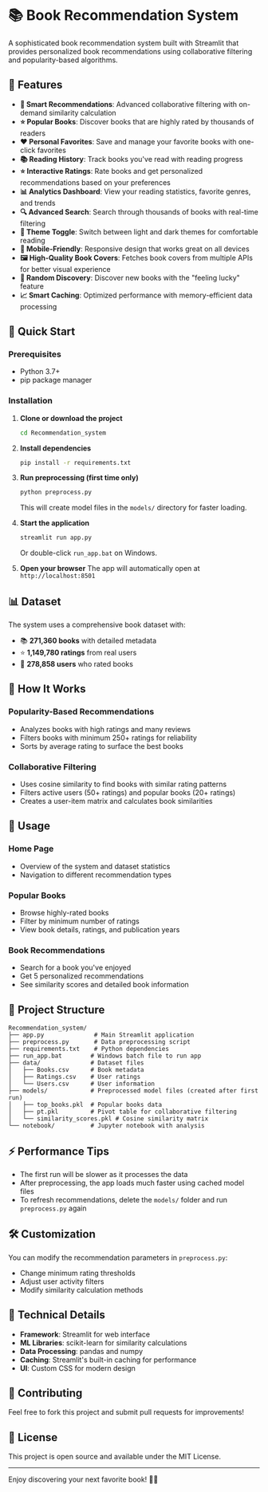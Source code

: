 # 📚 Book Recommendation System

A sophisticated book recommendation system built with Streamlit that provides personalized book recommendations using collaborative filtering and popularity-based algorithms.

## 🌟 Features

- **🎯 Smart Recommendations**: Advanced collaborative filtering with on-demand similarity calculation
- **⭐ Popular Books**: Discover books that are highly rated by thousands of readers
- **❤️ Personal Favorites**: Save and manage your favorite books with one-click favorites
- **📚 Reading History**: Track books you've read with reading progress
- **⭐ Interactive Ratings**: Rate books and get personalized recommendations based on your preferences
- **📊 Analytics Dashboard**: View your reading statistics, favorite genres, and trends
- **🔍 Advanced Search**: Search through thousands of books with real-time filtering
- **🌙 Theme Toggle**: Switch between light and dark themes for comfortable reading
- **📱 Mobile-Friendly**: Responsive design that works great on all devices
- **🖼️ High-Quality Book Covers**: Fetches book covers from multiple APIs for better visual experience
- **🎲 Random Discovery**: Discover new books with the "feeling lucky" feature
- **📈 Smart Caching**: Optimized performance with memory-efficient data processing

## 🚀 Quick Start

### Prerequisites
- Python 3.7+
- pip package manager

### Installation

1. **Clone or download the project**
   ```bash
   cd Recommendation_system
   ```

2. **Install dependencies**
   ```bash
   pip install -r requirements.txt
   ```

3. **Run preprocessing (first time only)**
   ```bash
   python preprocess.py
   ```
   This will create model files in the `models/` directory for faster loading.

4. **Start the application**
   ```bash
   streamlit run app.py
   ```
   Or double-click `run_app.bat` on Windows.

5. **Open your browser**
   The app will automatically open at `http://localhost:8501`

## 📊 Dataset

The system uses a comprehensive book dataset with:
- 📚 **271,360 books** with detailed metadata
- ⭐ **1,149,780 ratings** from real users  
- 👥 **278,858 users** who rated books

## 🔧 How It Works

### Popularity-Based Recommendations
- Analyzes books with high ratings and many reviews
- Filters books with minimum 250+ ratings for reliability
- Sorts by average rating to surface the best books

### Collaborative Filtering
- Uses cosine similarity to find books with similar rating patterns
- Filters active users (50+ ratings) and popular books (20+ ratings)
- Creates a user-item matrix and calculates book similarities

## 🎯 Usage

### Home Page
- Overview of the system and dataset statistics
- Navigation to different recommendation types

### Popular Books
- Browse highly-rated books
- Filter by minimum number of ratings
- View book details, ratings, and publication years

### Book Recommendations
- Search for a book you've enjoyed
- Get 5 personalized recommendations
- See similarity scores and detailed book information

## 📁 Project Structure

```
Recommendation_system/
├── app.py              # Main Streamlit application
├── preprocess.py       # Data preprocessing script
├── requirements.txt    # Python dependencies
├── run_app.bat        # Windows batch file to run app
├── data/              # Dataset files
│   ├── Books.csv      # Book metadata
│   ├── Ratings.csv    # User ratings
│   └── Users.csv      # User information
├── models/            # Preprocessed model files (created after first run)
│   ├── top_books.pkl  # Popular books data
│   ├── pt.pkl         # Pivot table for collaborative filtering
│   └── similarity_scores.pkl # Cosine similarity matrix
└── notebook/          # Jupyter notebook with analysis
```

## ⚡ Performance Tips

- The first run will be slower as it processes the data
- After preprocessing, the app loads much faster using cached model files
- To refresh recommendations, delete the `models/` folder and run `preprocess.py` again

## 🛠️ Customization

You can modify the recommendation parameters in `preprocess.py`:
- Change minimum rating thresholds
- Adjust user activity filters
- Modify similarity calculation methods

## 📝 Technical Details

- **Framework**: Streamlit for web interface
- **ML Libraries**: scikit-learn for similarity calculations
- **Data Processing**: pandas and numpy
- **Caching**: Streamlit's built-in caching for performance
- **UI**: Custom CSS for modern design

## 🤝 Contributing

Feel free to fork this project and submit pull requests for improvements!

## 📄 License

This project is open source and available under the MIT License.

---

Enjoy discovering your next favorite book! 📖✨
